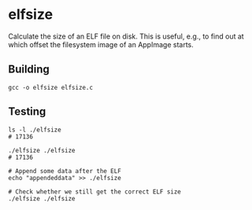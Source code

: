 # elfsize

Calculate the size of an ELF file on disk. This is useful, e.g., to find out at which offset the filesystem image of an AppImage starts.

## Building

```
gcc -o elfsize elfsize.c
```

## Testing

```
ls -l ./elfsize
# 17136

./elfsize ./elfsize
# 17136

# Append some data after the ELF
echo "appendeddata" >> ./elfsize

# Check whether we still get the correct ELF size
./elfsize ./elfsize
```
